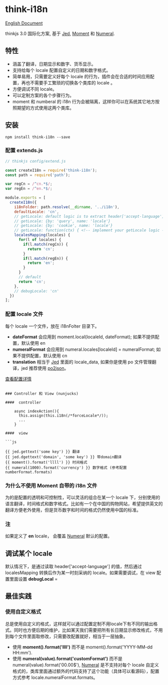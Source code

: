 # think-i18n
[English Document](https://github.com/thinkjs/think-i18n)

thinkjs 3.0 国际化方案, 基于 [Jed](https://github.com/messageformat/Jed), [Moment](https://github.com/moment/moment/) 和 [Numeral](https://github.com/adamwdraper/Numeral-js).

## 特性
 - 涵盖了翻译，日期显示和数字、货币显示。
 - 支持给每个 locale 配置自定义的日期和数字格式。
 - 简单易用，只需要定义好每个 locale 的行为，插件会在合适的时间应用配置，再也不需要手工繁琐的切换各个类库的 locale 。
 - 方便调试不同 locale。
 - 可以定制方案的各个步骤行为。
 - moment 和 numberal 的 i18n 行为会被隔离，这样你可以在系统其它地方按照期望的方式使用这两个类库。

## 安装
    npm install think-i18n --save
### 配置 extends.js

```js
// thinkjs config/extend.js

const createI18n = require('think-i18n');
const path = require('path');

var regCn = /^cn.*$/;
var regEn = /^en.*$/;

module.exports = [
  createI18n({
    i18nFolder: path.resolve(__dirname, '../i18n'),
    defaultLocale: 'cn',
    // getLocale: default logic is to extract header['accept-language'] is not specified
    // getLocale: {by: 'query', name: 'locale'}
    // getLocale: {by: 'cookie', name: 'locale'}
    // getLocale: function(ctx) { <!-- implement your getLocale logic --> }
    localesMapping(locales) {
      for(l of locales) {
        if(l.match(regCn)) {
          return 'cn';
        }
        if(l.match(regEn)) {
          return 'en';
        }
      }
      // default
      return 'cn';
    },
    // debugLocale: 'cn'
  })
];

```
### 配置 locale 文件

 每个 locale 一个文件，放在 i18nFolter 目录下。

- **dateFormat** 会应用到 moment.local(localeId, dateFormat); 如果不提供配置，默认使用 en
- **numeralFormat** 会应用到 numeral.locales[localeId] = numeralFormat; 如果不提供配置，默认使用 cn
- **translation** 相当于 [Jed](https://github.com/messageformat/Jed) 里面的 locale_data, 如果你是使用 po 文件管理翻译，jed 推荐使用 [po2json](https://www.npmjs.com/package/po2json)。

[查看配置详情](https://github.com/thinkjs/think-i18n/blob/master/i18n_example/en.js)

```

### Controller 和 View (nunjucks)

####  controller

    async indexAction(){
      this.assign(this.i18n(/*forceLocale*/));
      ...
    }

####  view

```js

{{ jed.gettext('some key') }} 翻译
{{ jed.dgettext('domain', 'some key') }} 带domain翻译
{{ moment().format('llll') }} 时间格式
{{ numeral(1000).format('currency') }} 数字格式 (参考配置 numberFormat.formats)

```

### 为什么不使用 Moment 自带的 i18n 文件

为的是配置的透明和可控制性，可以灵活的组合在某一个 locale 下，分别使用的 语言翻译，时间格式和数字格式。比如有一个在中国的购物网站，希望提供英文的翻译方便老外使用，但是货币数字和时间的格式仍然使用中国的标准。

### 注
如果定义了 **en** locale， 会覆盖 [Numeral](https://github.com/adamwdraper/Numeral-js) 默认的配置。

## 调试某个 locale
  默认情况下，是通过读取 header['accept-language'] 的值，然后通过 localesMapping 转换后作为某一时刻采纳的 locale。如果需要调试，在 view 配置里面设置 **debugLocal** = <locale>

## 最佳实践

### 使用自定义格式

总是使用自定义的格式，这样就可以通过配置定制不用locale下有不同的输出格式。同时也方便后期的维护，比如某天我们需要把所有长日期显示修改格式，不用到每个文件里面取修改，只需要改配置就好，相当于一层抽象。

  - 使用 **moment().format('llll')** 而不是 moment().format('YYYY-MM-dd HH:mm').
  - 使用 **numeral(value).format('customFormat')** 而不是 numeral(value).format('00.00$'), [Numeral](https://github.com/adamwdraper/Numeral-js) 是不支持对每个 locale 自定义格式的，类库里面通过额外的代码支持了这个功能（具体可以看源码），配置方式参考 locale.numeralFormat.formats。